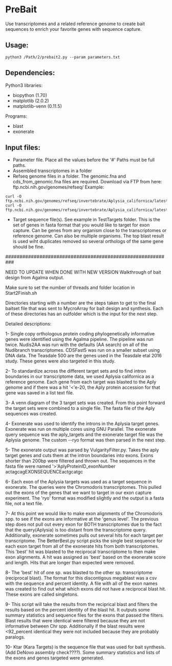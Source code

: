 # PreBait
Use transcriptomes and a related reference genome to create bait sequences to enrich your favorite genes with sequence capture. 

## Usage:

```
python3 /Path/2/prebait2.py --param parameters.txt
```
## Dependencies:

Python3 libraries:
+ biopython (1.70)
+ matplotlib (2.0.2)
+ matplotlib-venn (0.11.5)

Programs:
+ blast
+ exonerate

## Input files:

+ Parameter file. Place all the values before the '#' Paths must be full paths.
+ Assembled transcriptomes in a folder
+ Refseq genome files in a folder. The genomic.fna and cds_from_genomic.fna files are required. Download via FTP from here: ftp.ncbi.nih.gov/genomes/refseq/
Example:
```
curl -O ftp.ncbi.nih.gov/genomes/refseq/invertebrate/Aplysia_californica/latest_assembly_versions/GCF_000002075.1_AplCal3.0/GCF_000002075.1_AplCal3.0_cds_from_genomic.fna.gz
curl -O ftp.ncbi.nih.gov/genomes/refseq/invertebrate/Aplysia_californica/latest_assembly_versions/GCF_000002075.1_AplCal3.0/GCF_000002075.1_AplCal3.0_genomic.fna.gz

```
+ Target sequence file(s). See example in TestTargets folder. This is the set of genes in fasta format that you would like to target for exon capture. Can be genes from any organism close to the transcriptomes or reference genome. Can also be multiple organisms. The top blast result is used wiht duplicates removed so several orthologs of the same gene should be fine. 



###########################################################

NEED TO UPDATE WHEN DONE WITH NEW VERSION
Walkthrough of bait design from Agalma output.

Make sure to set the number of threads and folder location in Start2Finish.sh


Directories starting with a number are the steps taken to get to the final baitset file that was sent to MycroArray for bait design and synthesis. Each of these directories has an outfolder which is the input for the next step.

Detailed descriptions:

1- Single copy orthologous protein coding phylogenetically informative genes were identified using the Agalma pipeline. The pipeline was run twice. Nudis2AA was run with the defaults (AA search) on all of the Nudibranch transcriptomes. CDSFast5 was run on a smaller subset using DNA data. The Teasdale 500 are the genes used in the Teasdale etal 2016 study. These genes were also targeted in this study.

2- To standardize across the different target sets and to find intron boundaries in our transcriptome data, we used Aplysia californica as a reference genome. Each gene from each target was blasted to the Aply genome and if there was a hit '<'e-20, the Aply protein accession for that gene was saved in a list text file.

3- A venn diagram of the 3 target sets was created. From this point forward the target sets were combined to a single file. The fasta file of the Aply sequences was created.

4- Exonerate was used to identify the introns in the Aplysia target genes. Exonerate was run on multiple cores using GNU Parallel. The exonerate query sequence was the aply_targets and the exonerate target file was the Aplysia genome. The custom --ryo format was then parsed in the next step.

5- The exonerate output was parsed by VulgarityFilter.py. Takes the aply target genes and cuts them at the intron boundaries into exons. Exons shorter than 200bp were filtered and thrown out. The sequences in the fasta file were named
'>'AplyProteinID_exonNumber
actagcagEXONSEQUENCEactgcatgc

6- Each exon of the Aplysia targets was used as a target sequence in exonerate. The queries were the Chromodoris transcriptomes. This pulled out the exons of the genes that we want to target in our exon capture experiment. The 'ryo' format was modified slightly and the output is a fasta file, not a text file.

7- At this point we would like to make exon alignments of the Chromodoris spp. to see if the exons are informative at the 'genus level'. The previous step does not pull out every exon for BOTH transcriptomes due to the fact that the query(Aplysia) is too distant from the transcriptome query. Additionally, exonerate sometimes pulls out several hits for each target per transcriptome. The BetterBest.py script picks the single best sequence for each exon target from all of the exonerate hits from both transcriptomes. This 'best' hit was blasted to the reciprocal transcriptome to then make exon alignments. A hit was assigned as 'best' based on the exonerate score and length. Hits that are longer than expected were removed.

8- The 'best' hit of one sp. was blasted to the other sp. transcriptome (reciprocal blast). The format for this discontigous megablast was a csv with the sequence and percent identity. A file with all of the exon names was created to find out what which exons did not have a reciprocal blast hit. These exons are called singletons.

9- This script will take the results from the reciprical blast and filters the results based on the percent identity of the blast hit. It outputs some summary statistics and sequence files for the exons that passed the filters. Blast results that were identical were filtered because they are not informative between Chr spp. Additionally if the blast results were <92_percent identical they were not included because they are probably paralogs.

10- Ktar (Kara Targets) is the sequence file that was used for bait synthesis. (Add DeNovo assembly check????). Some summary statistics and lists of the exons and genes targeted were generated. 
